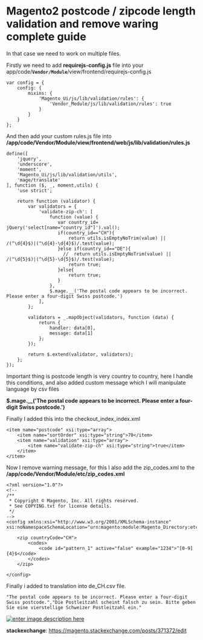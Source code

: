 # Magento2 postcode / zipcode length validation and remove waring complete guide

In that case we need to work on multiple files.

Firstly we need to add **requirejs-config.js** file into your app/code/**`Vendor/Module`**/view/frontend/requirejs-config.js

    var config = {
        config: {
            mixins: {
                'Magento_Ui/js/lib/validation/rules': {
                    'Vendor_Module/js/lib/validation/rules': true
                }
            }
        }
    };


And then add your custom rules.js file into **/app/code/Vendor/Module/view/frontend/web/js/lib/validation/rules.js**


    define([
        'jquery',
        'underscore',
        'moment',
        'Magento_Ui/js/lib/validation/utils',
        'mage/translate'
    ], function ($, _, moment,utils) {
        'use strict';
    
        return function (validator) {
            var validators = {
                'validate-zip-ch': [
                    function (value) {
                       var country_id= jQuery('select[name="country_id"]').val();
                       if(country_id=="CH"){
                           return utils.isEmptyNoTrim(value) || /(^\d{4}$)|(^\d{4}-\d{4}$)/.test(value);
                       }else if(country_id=="DE"){
                         //  return utils.isEmptyNoTrim(value) || /(^\d{5}$)|(^\d{5}-\d{5}$)/.test(value);
                           return true;
                       }else{
                           return true;
                       }
                    },
                    $.mage.__('The postal code appears to be incorrect. Please enter a four-digit Swiss postcode.')
                ],
            };
    
            validators = _.mapObject(validators, function (data) {
                return {
                    handler: data[0],
                    message: data[1]
                };
            });
    
            return $.extend(validator, validators);
        };
    });



Important thing is postcode length is very country to country, here I handle this conditions, and also added custom message which I will manipulate language by csv files

**$.mage.__('The postal code appears to be incorrect. Please enter a four-digit Swiss postcode.')** 


Finally I added this into the checkout_index_index.xml 

    <item name="postcode" xsi:type="array">
        <item name="sortOrder" xsi:type="string">70</item>
        <item name="validation" xsi:type="array">
            <item name="validate-zip-ch" xsi:type="string">true</item>
        </item>
    </item>


Now I  remove warning message, for this I also add the zip_codes.xml to the 
**/app/code/Vendor/Module/etc/zip_codes.xml**


    <?xml version="1.0"?>
    <!--
    /**
     * Copyright © Magento, Inc. All rights reserved.
     * See COPYING.txt for license details.
     */
    -->
    <config xmlns:xsi="http://www.w3.org/2001/XMLSchema-instance" xsi:noNamespaceSchemaLocation="urn:magento:module:Magento_Directory:etc/zip_codes.xsd">
    
        <zip countryCode="CH">
            <codes>
                <code id="pattern_1" active="false" example="1234">^[0-9]{4}$</code>
            </codes>
        </zip>
    
    </config>

Finally i added to translation into de_CH.csv file.

    "The postal code appears to be incorrect. Please enter a four-digit Swiss postcode.","Die Postleitzahl scheint falsch zu sein. Bitte geben Sie eine vierstellige Schweizer Postleitzahl ein."


[![enter image description here][1]][1]


  [1]: https://i.stack.imgur.com/Oqac4.png


  **stackexchange**: https://magento.stackexchange.com/posts/371372/edit 
